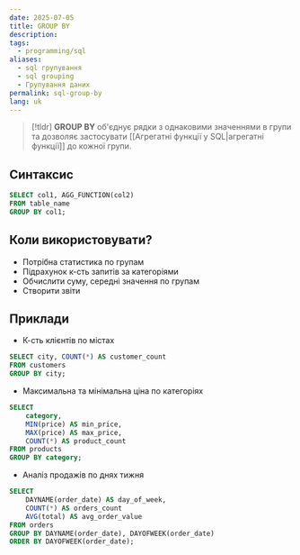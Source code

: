 ```yaml
---
date: 2025-07-05
title: GROUP BY
description: 
tags:
  - programming/sql
aliases:
  - sql групування
  - sql grouping
  - Групування даних
permalink: sql-group-by
lang: uk
---
```


> [!tldr]
> **GROUP BY** об'єднує рядки з однаковими значеннями в групи та дозволяє застосувати [[Агрегатні функції у SQL|агрегатні функції]] до кожної групи.

## Синтаксис

```sql
SELECT col1, AGG_FUNCTION(col2)
FROM table_name
GROUP BY col1;
```

## Коли використовувати?

- Потрібна статистика по групам
- Підрахунок к-сть запитів за категоріями
- Обчислити суму, середні значення по групам
- Створити звіти

## Приклади

- К-сть клієнтів по містах

```sql
SELECT city, COUNT(*) AS customer_count
FROM customers
GROUP BY city;
```

- Максимальна та мінімальна ціна по категоріях
```sql
SELECT 
	category,
	MIN(price) AS min_price, 
	MAX(price) AS max_price,
	COUNT(*) AS product_count 
FROM products
GROUP BY category;
```

- Аналіз продажів по днях тижня

```sql
SELECT
	DAYNAME(order_date) AS day_of_week,
	COUNT(*) AS orders_count
	AVG(total) AS avg_order_value
FROM orders
GROUP BY DAYNAME(order_date), DAYOFWEEK(order_date)
ORDER BY DAYOFWEEK(order_date);
```
